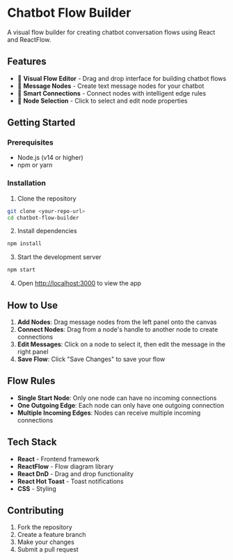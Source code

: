 # Chatbot Flow Builder

A visual flow builder for creating chatbot conversation flows using React and ReactFlow.

## Features

- 🎨 **Visual Flow Editor** - Drag and drop interface for building chatbot flows
- 📝 **Message Nodes** - Create text message nodes for your chatbot
- 🔗 **Smart Connections** - Connect nodes with intelligent edge rules
- 🎯 **Node Selection** - Click to select and edit node properties

## Getting Started

### Prerequisites
- Node.js (v14 or higher)
- npm or yarn

### Installation

1. Clone the repository
```bash
git clone <your-repo-url>
cd chatbot-flow-builder
```

2. Install dependencies
```bash
npm install
```

3. Start the development server
```bash
npm start
```

4. Open [http://localhost:3000](http://localhost:3000) to view the app

## How to Use

1. **Add Nodes**: Drag message nodes from the left panel onto the canvas
2. **Connect Nodes**: Drag from a node's handle to another node to create connections
3. **Edit Messages**: Click on a node to select it, then edit the message in the right panel
4. **Save Flow**: Click "Save Changes" to save your flow

## Flow Rules

- **Single Start Node**: Only one node can have no incoming connections
- **One Outgoing Edge**: Each node can only have one outgoing connection
- **Multiple Incoming Edges**: Nodes can receive multiple incoming connections

## Tech Stack

- **React** - Frontend framework
- **ReactFlow** - Flow diagram library
- **React DnD** - Drag and drop functionality
- **React Hot Toast** - Toast notifications
- **CSS** - Styling

## Contributing

1. Fork the repository
2. Create a feature branch
3. Make your changes
4. Submit a pull request
